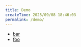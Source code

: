 ```yaml
---
title: Demo
createTime: 2025/09/08 18:46:03
permalink: /demo/
---
```


- [bar](./bar.md)
- [foo](./foo.md)
